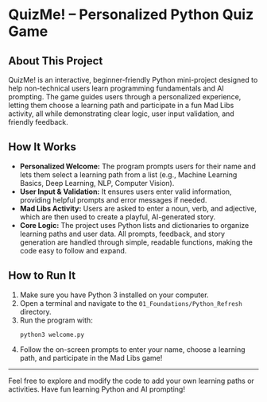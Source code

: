 # QuizMe! – Personalized Python Quiz Game

## About This Project
QuizMe! is an interactive, beginner-friendly Python mini-project designed to help non-technical users learn programming fundamentals and AI prompting. The game guides users through a personalized experience, letting them choose a learning path and participate in a fun Mad Libs activity, all while demonstrating clear logic, user input validation, and friendly feedback.

## How It Works
- **Personalized Welcome:** The program prompts users for their name and lets them select a learning path from a list (e.g., Machine Learning Basics, Deep Learning, NLP, Computer Vision).
- **User Input & Validation:** It ensures users enter valid information, providing helpful prompts and error messages if needed.
- **Mad Libs Activity:** Users are asked to enter a noun, verb, and adjective, which are then used to create a playful, AI-generated story.
- **Core Logic:** The project uses Python lists and dictionaries to organize learning paths and user data. All prompts, feedback, and story generation are handled through simple, readable functions, making the code easy to follow and expand.

## How to Run It
1. Make sure you have Python 3 installed on your computer.
2. Open a terminal and navigate to the `01_Foundations/Python_Refresh` directory.
3. Run the program with:
   ```
   python3 welcome.py
   ```
4. Follow the on-screen prompts to enter your name, choose a learning path, and participate in the Mad Libs game!

---

Feel free to explore and modify the code to add your own learning paths or activities. Have fun learning Python and AI prompting! 